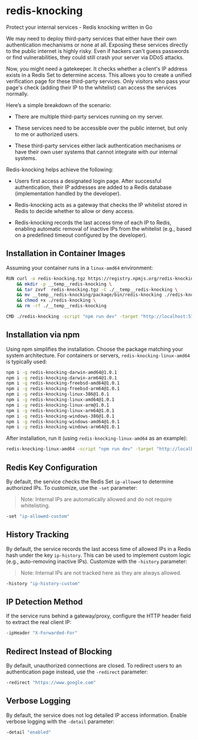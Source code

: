 # redis-knocking

Protect your internal services - Redis knocking written in Go

We may need to deploy third-party services that either have their own authentication mechanisms or none at all. Exposing these services directly to the public internet is highly risky. Even if hackers can't guess passwords or find vulnerabilities, they could still crash your server via DDoS attacks.

Now, you might need a gatekeeper. It checks whether a client's IP address exists in a Redis Set to determine access. This allows you to create a unified verification page for these third-party services. Only visitors who pass your page's check (adding their IP to the whitelist) can access the services normally.

Here’s a simple breakdown of the scenario:

- There are multiple third-party services running on my server.

- These services need to be accessible over the public internet, but only to me or authorized users.

- These third-party services either lack authentication mechanisms or have their own user systems that cannot integrate with our internal systems.

Redis-knocking helps achieve the following:

- Users first access a designated login page. After successful authentication, their IP addresses are added to a Redis database (implementation handled by the developer).

- Redis-knocking acts as a gateway that checks the IP whitelist stored in Redis to decide whether to allow or deny access.

- Redis-knocking records the last access time of each IP to Redis, enabling automatic removal of inactive IPs from the whitelist (e.g., based on a predefined timeout configured by the developer).

## Installation in Container Images

Assuming your container runs in a `linux-amd64` environment:

```bash
RUN curl -o redis-knocking.tgz https://registry.npmjs.org/redis-knocking-linux-amd64/-/redis-knocking-linux-amd64-1.0.1.tgz \
    && mkdir -p __temp__redis-knocking \
    && tar zxvf  redis-knocking.tgz -C ./__temp__redis-knocking \
    && mv __temp__redis-knocking/package/bin/redis-knocking ./redis-knocking \
    && chmod +x ./redis-knocking \
    && rm -rf ./__temp__redis-knocking

CMD ./redis-knocking -script "npm run dev" -target "http://localhost:5173" -listen ":5174" -redis "redis://root:password@1.2.3.4:6379/0"
```

## Installation via npm

Using npm simplifies the installation. Choose the package matching your system architecture. For containers or servers, `redis-knocking-linux-amd64` is typically used:

```bash
npm i -g redis-knocking-darwin-amd64@1.0.1
npm i -g redis-knocking-darwin-arm64@1.0.1
npm i -g redis-knocking-freebsd-amd64@1.0.1
npm i -g redis-knocking-freebsd-arm64@1.0.1
npm i -g redis-knocking-linux-386@1.0.1
npm i -g redis-knocking-linux-amd64@1.0.1
npm i -g redis-knocking-linux-arm@1.0.1
npm i -g redis-knocking-linux-arm64@1.0.1
npm i -g redis-knocking-windows-386@1.0.1
npm i -g redis-knocking-windows-amd64@1.0.1
npm i -g redis-knocking-windows-arm64@1.0.1
```

After installation, run it (using `redis-knocking-linux-amd64` as an example):

```bash
redis-knocking-linux-amd64 -script "npm run dev" -target "http://localhost:5173" -listen ":5174" -redis "redis://root:password@1.2.3.4:6379/0"
```

## Redis Key Configuration

By default, the service checks the Redis Set `ip-allowed` to determine authorized IPs. To customize, use the `-set` parameter:

> Note: Internal IPs are automatically allowed and do not require whitelisting.

```bash
-set "ip-allowed-custom"
```

## History Tracking

By default, the service records the last access time of allowed IPs in a Redis hash under the key `ip-history`. This can be used to implement custom logic (e.g., auto-removing inactive IPs). Customize with the `-history` parameter:

> Note: Internal IPs are not tracked here as they are always allowed.

```bash
-history "ip-history-custom"
```

## IP Detection Method

If the service runs behind a gateway/proxy, configure the HTTP header field to extract the real client IP:

```bash
-ipHeader "X-Forwarded-For"
```

## Redirect Instead of Blocking

By default, unauthorized connections are closed. To redirect users to an authentication page instead, use the `-redirect` parameter:

```bash
-redirect "https://www.google.com"
```

## Verbose Logging

By default, the service does not log detailed IP access information. Enable verbose logging with the `-detail` parameter:

```bash
-detail "enabled"
```
